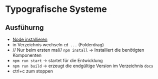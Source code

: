 # Typografische Systeme

## Ausfühurng
* [Node installieren](https://nodejs.org/en/download/)
* in Verzeichnis wechseln `cd ...` (Folderdrag)
* // Nur beim ersten mal// `npm install` → Installiert die benötigten Komponenten
* `npm run start` → startet für die Entwicklung
* `npm run build` → erzeugt die endgültige Version im Verzeichnis `docs`
*  ctrl+c zum stoppen
